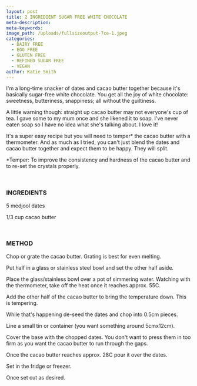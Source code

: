 ```yaml
---
layout: post
title: 2 INGREDIENT SUGAR FREE WHITE CHOCOLATE
meta-description:
meta-keywords:
image_path: /uploads/fullsizeoutput-7ce-1.jpeg
categories:
  - DAIRY FREE
  - EGG FREE
  - GLUTEN FREE
  - REFINED SUGAR FREE
  - VEGAN
author: Katie Smith
---
```


I'm a long-time snacker of dates and cacao butter together because it's basically sugar-free white chocolate. You get all the joy of white chocolate: sweetness, butteriness, snappiness; all without the guiltiness.

A little warning though: straight up cacao butter may not everyone's cup of tea. I gave some to my mum once and she likened it to soap. I've never eaten soap so I have no idea what she's talking about. I love it\!

It's a super easy recipe but you will need to temper\* the cacao butter with a thermometer. And as much as I tried, you can't just blend the dates and cacao butter together and expect them to be happy. They will split.&nbsp;

\*Temper: To improve the consistency and hardness of the cacao butter and to re-set the crystals properly.

&nbsp;

### INGREDIENTS

5 medjool dates

1/3 cup cacao butter

&nbsp;

### METHOD

Chop or grate the cacao butter. Grating is best for even melting.

Put half in a glass or stainless steel bowl and set the other half aside.

Place the glass/stainless bowl over a pot of simmering water. Watching with the thermometer, take off the heat once it reaches approx. 55C.

Add the other half of the cacao butter to bring the temperature down. This is tempering.&nbsp;

While that's happening de-seed the dates and chop into 0.5cm pieces.&nbsp;

Line a small tin or container (you want something around 5cmx12cm).

Cover the base with the chopped dates. You don't want to press them in too firm as you want the cacao butter to run through the gaps.

Once the cacao butter reaches approx. 28C pour it over the dates.

Set in the fridge or freezer.

Once set cut as desired.&nbsp;

&nbsp;

&nbsp;
